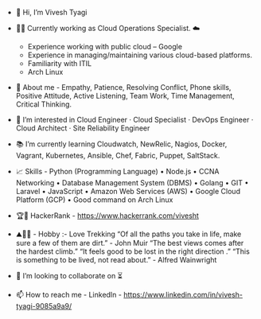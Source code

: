 - 👋 Hi, I’m Vivesh Tyagi
- 👨‍💻 Currently working as Cloud Operations Specialist.
    ☁️
     * Experience working with public cloud – Google
     * Experience in managing/maintaining various cloud-based platforms.
     * Familiarity with ITIL
     * Arch Linux 
- 📜 About me -  Empathy, Patience, Resolving Conflict, Phone skills, Positive Attitude, Active Listening, Team Work, Time Management, Critical Thinking.
- 👀 I’m interested in Cloud Engineer · Cloud Specialist · DevOps Engineer · Cloud Architect · Site Reliability Engineer
- 📚 I’m currently learning Cloudwatch, NewRelic, Nagios, Docker, Vagrant, Kubernetes, Ansible, Chef, Fabric, Puppet, SaltStack.
- 📈 Skills - Python (Programming Language) • Node.js • CCNA Networking • Database Management System (DBMS) • Golang • GIT • Laravel • JavaScript • Amazon Web Services (AWS) • Google Cloud Platform (GCP) • Good command on Arch Linux
- 🏆📖 HackerRank - https://www.hackerrank.com/vivesht
- ⛰️🧗‍♂️ - Hobby :- Love Trekking
         “Of all the paths you take in life, make sure a few of them are dirt.”
                                                                  - John Muir
         “The best views comes after the hardest climb.”
         “It feels good to be lost in the right direction .”
         “This is something to be lived, not read about.”
                                                           - Alfred Wainwright
- 💞️ I’m looking to collaborate on ⏳

- 📫 How to reach me - LinkedIn - https://www.linkedin.com/in/vivesh-tyagi-9085a9a9/
<!---
574n13y/574n13y is a ✨ special ✨ repository because its `README.md` (this file) appears on your GitHub profile.
You can click the Preview link to take a look at your changes.
--->
